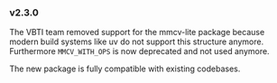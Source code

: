 ### v2.3.0

The VBTI team removed support for the mmcv-lite package because modern build systems like uv do not support this structure anymore.
Furthermore `MMCV_WITH_OPS` is now deprecated and not used anymore.

The new package is fully compatible with existing codebases.
